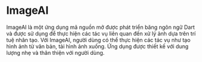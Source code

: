 # ImageAI
 
ImageAI là một ứng dụng mã nguồn mở được phát triển băng ngôn ngữ Dart và được sử dụng để thực hiện các tác vụ liên quan đến xử lý ảnh dựa trên trí tuệ nhân tạo. Với ImageAI, người dùng có thể thực hiện các tác vụ như tạo hình ảnh từ văn bản, tải hình ảnh xuống. Ứng dụng được thiết kế với dung lượng nhẹ và thân thiện với người dùng.